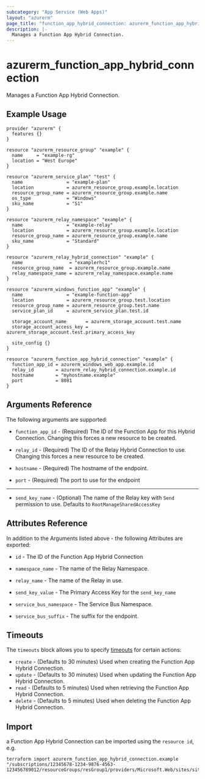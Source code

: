 ```yaml
---
subcategory: "App Service (Web Apps)"
layout: "azurerm"
page_title: "function_app_hybrid_connection: azurerm_function_app_hybrid_connection"
description: |-
  Manages a Function App Hybrid Connection.
---
```


# azurerm_function_app_hybrid_connection

Manages a Function App Hybrid Connection.

## Example Usage

```hcl
provider "azurerm" {
  features {}
}

resource "azurerm_resource_group" "example" {
  name     = "example-rg"
  location = "West Europe"
}

resource "azurerm_service_plan" "test" {
  name                = "example-plan"
  location            = azurerm_resource_group.example.location
  resource_group_name = azurerm_resource_group.example.name
  os_type             = "Windows"
  sku_name            = "S1"
}

resource "azurerm_relay_namespace" "example" {
  name                = "example-relay"
  location            = azurerm_resource_group.example.location
  resource_group_name = azurerm_resource_group.example.name
  sku_name            = "Standard"
}

resource "azurerm_relay_hybrid_connection" "example" {
  name                 = "examplerhc1"
  resource_group_name  = azurerm_resource_group.example.name
  relay_namespace_name = azurerm_relay_namespace.example.name
}

resource "azurerm_windows_function_app" "example" {
  name                = "example-function-app"
  location            = azurerm_resource_group.test.location
  resource_group_name = azurerm_resource_group.test.name
  service_plan_id     = azurerm_service_plan.test.id

  storage_account_name       = azurerm_storage_account.test.name
  storage_account_access_key = azurerm_storage_account.test.primary_access_key

  site_config {}
}

resource "azurerm_function_app_hybrid_connection" "example" {
  function_app_id = azurerm_windows_web_app.example.id
  relay_id        = azurerm_relay_hybrid_connection.example.id
  hostname        = "myhostname.example"
  port            = 8081
}
```

## Arguments Reference

The following arguments are supported:

* `function_app_id` - (Required) The ID of the Function App for this Hybrid Connection. Changing this forces a new resource to be created.

* `relay_id` - (Required) The ID of the Relay Hybrid Connection to use. Changing this forces a new resource to be created.

* `hostname` - (Required) The hostname of the endpoint.

* `port` - (Required) The port to use for the endpoint

---

* `send_key_name` - (Optional) The name of the Relay key with `Send` permission to use. Defaults to `RootManageSharedAccessKey`

## Attributes Reference

In addition to the Arguments listed above - the following Attributes are exported:

* `id` - The ID of the Function App Hybrid Connection

* `namespace_name` - The name of the Relay Namespace.

* `relay_name` - The name of the Relay in use.

* `send_key_value` - The Primary Access Key for the `send_key_name`

* `service_bus_namespace` - The Service Bus Namespace.

* `service_bus_suffix` - The suffix for the endpoint.


## Timeouts

The `timeouts` block allows you to specify [timeouts](https://www.terraform.io/docs/configuration/resources.html#timeouts) for certain actions:

* `create` - (Defaults to 30 minutes) Used when creating the Function App Hybrid Connection.
* `update` - (Defaults to 30 minutes) Used when updating the Function App Hybrid Connection.
* `read` - (Defaults to 5 minutes) Used when retrieving the Function App Hybrid Connection.
* `delete` - (Defaults to 5 minutes) Used when deleting the Function App Hybrid Connection.

## Import

a Function App Hybrid Connection can be imported using the `resource id`, e.g.

```shell
terraform import azurerm_function_app_hybrid_connection.example "/subscriptions/12345678-1234-9876-4563-123456789012/resourceGroups/resGroup1/providers/Microsoft.Web/sites/site1/hybridConnectionNamespaces/hybridConnectionNamespace1/relays/relay1"
```
